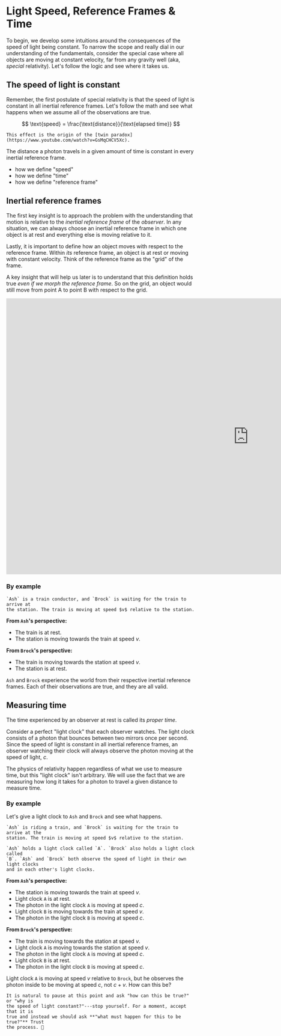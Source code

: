 # Light Speed, Reference Frames & Time

To begin, we develop some intuitions around the consequences of the speed of
light being constant. To narrow the scope and really dial in our understanding
of the fundamentals, consider the special case where all objects are moving at
constant velocity, far from any gravity well (aka, _special_ relativity). Let's
follow the logic and see where it takes us.

## The speed of light is constant

Remember, the first postulate of special relativity is that the speed of light
is constant in all inertial reference frames. Let's follow the math and see what
happens when we assume all of the observations are true.

$$
\text{speed} = \frac{\text{distance}}{\text{elapsed time}}
$$

```admonish tip
This effect is the origin of the [twin paradox](https://www.youtube.com/watch?v=GsMqCHCV5Xc).
```

The distance a photon travels in a given amount of time is constant in every
inertial reference frame.

- how we define "speed"
- how we define "time"
- how we define "reference frame"


## Inertial reference frames

The first key insight is to approach the problem with the understanding that
motion is relative to the _inertial reference frame_ of the _observer_. In any
situation, we can always choose an inertial reference frame in which one object
is at rest and everything else is moving relative to it.

Lastly, it is important to define how an object moves with respect to the
reference frame. Within _its_ reference frame, an object is at rest or moving
with constant velocity. Think of the reference frame as the "grid" of the frame.

A key insight that will help us later is to understand that this definition
holds true _even if we morph the reference frame_. So on the grid, an object
would still move from point A to point B with respect to the grid.

<iframe
    width="1290" height="735"
    src="https://www.youtube.com/embed/x1dGfxBdDlM"
    title="Examples Of Nonlinear Two Dimensional Transformations"
    frameborder="0" allow="autoplay; clipboard-write; encrypted-media; picture-in-picture; web-share" referrerpolicy="strict-origin-when-cross-origin" allowfullscreen>
</iframe>

### By example

```admonish example
`Ash` is a train conductor, and `Brock` is waiting for the train to arrive at
the station. The train is moving at speed $v$ relative to the station.
```

**From `Ash`'s perspective:**
- The train is at rest.
- The station is moving towards the train at speed $v$.

**From `Brock`'s perspective:**
- The train is moving towards the station at speed $v$.
- The station is at rest.

`Ash` and `Brock` experience the world from their respective inertial reference
frames. Each of their observations are true, and they are all valid.


## Measuring time

The time experienced by an observer at rest is called its _proper time_.

Consider a perfect "light clock" that each observer watches. The light clock
consists of a photon that bounces between two mirrors once per second. Since the
speed of light is constant in all inertial reference frames, an observer
watching their clock will always observe the photon moving at the speed of
light, $c$.

The physics of relativity happen regardless of what we use to measure time, but
this "light clock" isn't arbitrary. We will use the fact that we are measuring
how long it takes for a photon to travel a given distance to measure time.

### By example

Let's give a light clock to `Ash` and `Brock` and see what happens.

```admonish example
`Ash` is riding a train, and `Brock` is waiting for the train to arrive at the
station. The train is moving at speed $v$ relative to the station.

`Ash` holds a light clock called `A`. `Brock` also holds a light clock called
`B`. `Ash` and `Brock` both observe the speed of light in their own light clocks
and in each other's light clocks.
```

**From `Ash`'s perspective:**
- The station is moving towards the train at speed $v$.
- Light clock `A` is at rest.
- The photon in the light clock `A` is moving at speed $c$.
- Light clock `B` is moving towards the train at speed $v$.
- The photon in the light clock `B` is moving at speed $c$.

**From `Brock`'s perspective:**
- The train is moving towards the station at speed $v$.
- Light clock `A` is moving towards the station at speed $v$.
- The photon in the light clock `A` is moving at speed $c$.
- Light clock `B` is at rest.
- The photon in the light clock `B` is moving at speed $c$.

Light clock `A` is moving at speed $v$ relative to `Brock`, but he observes the
photon inside to be moving at speed $c$, not $c+v$. How can this be?

```admonish tip
It is natural to pause at this point and ask "how can this be true?" or "why is
the speed of light constant?"---stop yourself. For a moment, accept that it is
true and instead we should ask **"what must happen for this to be true?"** Trust
the process. 🙏
```
